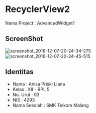 # RecyclerView2
Nama Project : AdvancedWidget1

## ScreenShot
![screenshot_2016-12-07-20-24-34-275](https://cloud.githubusercontent.com/assets/22869870/20970414/11f6c702-bcc0-11e6-9cee-39fdcd49524c.png)
![screenshot_2016-12-07-20-24-45-515](https://cloud.githubusercontent.com/assets/22869870/20970415/11f82584-bcc0-11e6-961b-689a07304972.png)

## Identitas
* Nama         : Anisa Priski Liana
* Kelas        : XII - RPL 5
* No. Urut     : 03
* NIS          : 4293
* Nama Sekolah : SMK Telkom Malang
